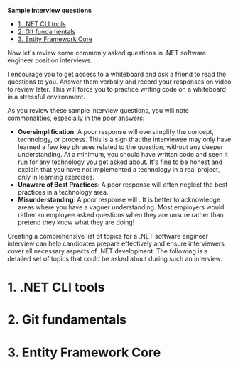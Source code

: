 **Sample interview questions**

- [1. .NET CLI tools](#1-net-cli-tools)
- [2. Git fundamentals](#2-git-fundamentals)
- [3. Entity Framework Core](#3-entity-framework-core)


Now let's review some commonly asked questions in .NET software engineer position interviews. 

I encourage you to get access to a whiteboard and ask a friend to read the questions to you. Answer them verbally and record your responses on video to review later. This will force you to practice writing code on a whiteboard in a stressful environment. 

As you review these sample interview questions, you will note commonalities, especially in the poor answers:
- **Oversimplification**: A poor response will oversimplify the concept, technology, or process. This is a sign that the interviewee may only have learned a few key phrases related to the question, without any deeper understanding. At a minimum, you should have written code and seen it run for any technology you get asked about. It's fine to be honest and explain that you have not implemented a technology in a real project, only in learning exercises. 
- **Unaware of Best Practices**: A poor response will often neglect the best practices in a technology area.
- **Misunderstanding**: A poor response will . It is better to acknowledge areas where you have a vaguer understanding. Most employers would rather an employee asked questions when they are unsure rather than pretend they know what they are doing!

Creating a comprehensive list of topics for a .NET software engineer interview can help candidates prepare effectively and ensure interviewers cover all necessary aspects of .NET development. The following is a detailed set of topics that could be asked about during such an interview.

# 1. .NET CLI tools

# 2. Git fundamentals

# 3. Entity Framework Core

